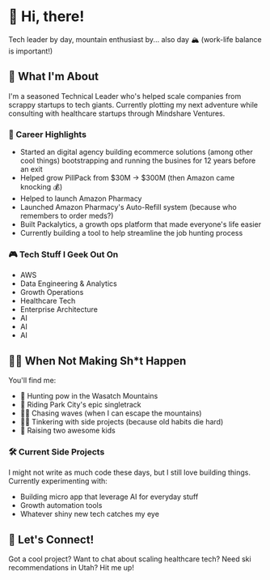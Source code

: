 # 👋 Hi, there!

Tech leader by day, mountain enthusiast by... also day 🏔️ (work-life balance is important!)

## 🎯 What I'm About

I'm a seasoned Technical Leader who's helped scale companies from scrappy startups to tech giants. Currently plotting my next adventure while consulting with healthcare startups through Mindshare Ventures.

### 🚀 Career Highlights
- Started an digital agency building ecommerce solutions (among other cool things) bootstrapping and running the busines for 12 years before an exit
- Helped grow PillPack from $30M → $300M (then Amazon came knocking 💰)
- Helped to launch Amazon Pharmacy
- Launched Amazon Pharmacy's Auto-Refill system (because who remembers to order meds?)
- Built Packalytics, a growth ops platform that made everyone's life easier
- Currently building a tool to help streamline the job hunting process

### 🎮 Tech Stuff I Geek Out On
- AWS 
- Data Engineering & Analytics
- Growth Operations
- Healthcare Tech
- Enterprise Architecture
- AI
- AI
- AI

## 🏃‍♂️ When Not Making Sh*t Happen

You'll find me:
- 🎿 Hunting pow in the Wasatch Mountains
- 🚵 Riding Park City's epic singletrack
- 🏄‍♂️ Chasing waves (when I can escape the mountains)
- 👨‍💻 Tinkering with side projects (because old habits die hard)
- 👧 Raising two awesome kids 

### 🛠️ Current Side Projects
I might not write as much code these days, but I still love building things. Currently experimenting with:
- Building micro app that leverage AI for everyday stuff
- Growth automation tools
- Whatever shiny new tech catches my eye

## 🤝 Let's Connect!
Got a cool project? Want to chat about scaling healthcare tech? Need ski recommendations in Utah? Hit me up!
